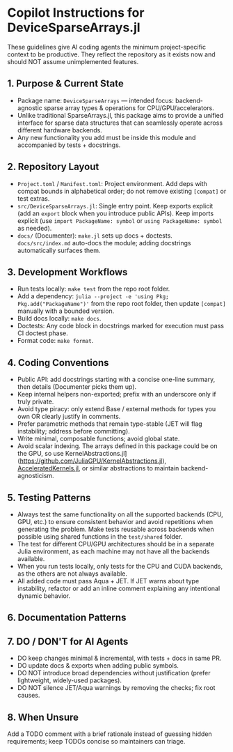 # Copilot Instructions for DeviceSparseArrays.jl

These guidelines give AI coding agents the minimum project-specific context to be productive. They reflect the repository as it exists now and should NOT assume unimplemented features.

## 1. Purpose & Current State
- Package name: `DeviceSparseArrays` — intended focus: backend-agnostic sparse array types & operations for CPU/GPU/accelerators.
- Unlike traditional SparseArrays.jl, this package aims to provide a unified interface for sparse data structures that can seamlessly operate across different hardware backends.
- Any new functionality you add must be inside this module and accompanied by tests + docstrings.

## 2. Repository Layout
- `Project.toml` / `Manifest.toml`: Project environment. Add deps with compat bounds in alphabetical order; do not remove existing `[compat]` or test extras.
- `src/DeviceSparseArrays.jl`: Single entry point. Keep exports explicit (add an `export` block when you introduce public APIs). Keep imports explicit (use `import PackageName: symbol` or `using PackageName: symbol` as needed).
- `docs/` (Documenter): `make.jl` sets up docs + doctests. `docs/src/index.md` auto-docs the module; adding docstrings automatically surfaces them.

## 3. Development Workflows
- Run tests locally: `make test` from the repo root folder.
- Add a dependency: `julia --project -e 'using Pkg; Pkg.add("PackageName")'` from the repo root folder, then update `[compat]` manually with a bounded version.
- Build docs locally: `make docs`.
- Doctests: Any code block in docstrings marked for execution must pass CI doctest phase.
- Format code: `make format`.

## 4. Coding Conventions
- Public API: add docstrings starting with a concise one-line summary, then details (Documenter picks them up).
- Keep internal helpers non-exported; prefix with an underscore only if truly private.
- Avoid type piracy: only extend Base / external methods for types you own OR clearly justify in comments.
- Prefer parametric methods that remain type-stable (JET will flag instability; address before committing).
- Write minimal, composable functions; avoid global state.
- Avoid scalar indexing. The arrays defined in this package could be on the GPU, so use KernelAbstractions.jl](https://github.com/JuliaGPU/KernelAbstractions.jl), [AcceleratedKernels.jl](https://github.com/JuliaGPU/AcceleratedKernels.jl), or similar abstractions to maintain backend-agnosticism.

## 5. Testing Patterns
- Always test the same functionality on all the supported backends (CPU, GPU, etc.) to ensure consistent behavior and avoid repetitions when generating the problem. Make tests reusable across backends when possible using shared functions in the `test/shared` folder.
- The test for different CPU/GPU architectures should be in a separate Julia environment, as each machine may not have all the backends available.
- When you run tests locally, only tests for the CPU and CUDA backends, as the others are not always available.
- All added code must pass Aqua + JET. If JET warns about type instability, refactor or add an inline comment explaining any intentional dynamic behavior.

## 6. Documentation Patterns

## 7. DO / DON'T for AI Agents
- DO keep changes minimal & incremental, with tests + docs in same PR.
- DO update docs & exports when adding public symbols.
- DO NOT introduce broad dependencies without justification (prefer lightweight, widely-used packages).
- DO NOT silence JET/Aqua warnings by removing the checks; fix root causes.

## 8. When Unsure
Add a TODO comment with a brief rationale instead of guessing hidden requirements; keep TODOs concise so maintainers can triage.
